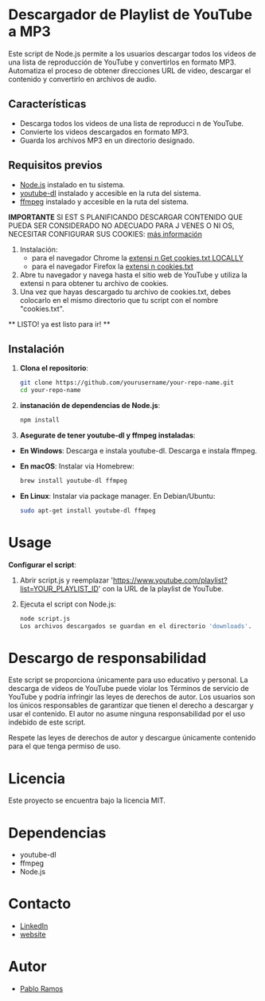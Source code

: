 # Descargador de Playlist de YouTube a MP3

Este script de Node.js permite a los usuarios descargar todos los videos de una lista de reproducción de YouTube y convertirlos en formato MP3. Automatiza el proceso de obtener direcciones URL de video, descargar el contenido y convertirlo en archivos de audio.

## Características

- Descarga todos los videos de una lista de reproducci n de YouTube.
- Convierte los videos descargados en formato MP3.
- Guarda los archivos MP3 en un directorio designado.

## Requisitos previos

- [Node.js](https://nodejs.org/) instalado en tu sistema.
- [youtube-dl](https://github.com/ytdl-org/youtube-dl) instalado y accesible en la ruta del sistema.
- [ffmpeg](https://ffmpeg.org/download.html) instalado y accesible en la ruta del sistema.

**IMPORTANTE**
SI EST S PLANIFICANDO DESCARGAR CONTENIDO QUE PUEDA SER CONSIDERADO NO ADECUADO PARA J VENES O NI OS, NECESITAR  CONFIGURAR SUS COOKIES:
[más información](https://github.com/yt-dlp/yt-dlp/wiki/FAQ#how-do-i-pass-cookies-to-yt-dlp)

1. Instalación:
    - para el navegador Chrome la [extensi n Get cookies.txt LOCALLY](https://chromewebstore.google.com/detail/get-cookiestxt-locally/cclelndahbckbenkjhflpdbgdldlbecc)
    - para el navegador Firefox la [extensi n cookies.txt](https://addons.mozilla.org/en-US/firefox/addon/cookies-txt/)
2. Abre tu navegador y navega hasta el sitio web de YouTube y utiliza la extensi n para obtener tu archivo de cookies.
3. Una vez que hayas descargado tu archivo de cookies.txt, debes colocarlo en el mismo directorio que tu script con el nombre "cookies.txt".

** LISTO! ya est  listo para ir! **

## Instalación

1. **Clona el repositorio**:

   ```bash
   git clone https://github.com/yourusername/your-repo-name.git
   cd your-repo-name

2. **instanación de dependencias de Node.js**:

    ```bash
    npm install

3. **Asegurate de tener youtube-dl y ffmpeg instaladas**:

- **En Windows**:
Descarga e instala youtube-dl.
Descarga e instala ffmpeg.

- **En macOS**:
Instalar via Homebrew:
    ```bash
    brew install youtube-dl ffmpeg

- **En Linux**:
    Instalar via package manager. En Debian/Ubuntu:
    ```bash
    sudo apt-get install youtube-dl ffmpeg

# Usage
**Configurar el script**:

1. Abrir script.js y reemplazar 'https://www.youtube.com/playlist?list=YOUR_PLAYLIST_ID' con la URL de la playlist de YouTube.

2. Ejecuta el script con Node.js:
    ```bash
    node script.js
    Los archivos descargados se guardan en el directorio 'downloads'.

# Descargo de responsabilidad
Este script se proporciona únicamente para uso educativo y personal. La descarga de videos de YouTube puede violar los Términos de servicio de YouTube y podría infringir las leyes de derechos de autor. Los usuarios son los únicos responsables de garantizar que tienen el derecho a descargar y usar el contenido. El autor no asume ninguna responsabilidad por el uso indebido de este script.

Respete las leyes de derechos de autor y descargue únicamente contenido para el que tenga permiso de uso.

# Licencia
Este proyecto se encuentra bajo la licencia MIT.

# Dependencias
- youtube-dl 
- ffmpeg
- Node.js

# Contacto
- [LinkedIn](https://www.linkedin.com/in/pabloramos07/)
- [website](https://www.pabloramos.uy)

# Autor
- [Pablo Ramos](https://www.pabloramos.uy)